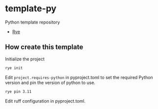 # template-py

Python template repository

* [Rye](https://rye-up.com/)

## How create this template

Initialize the project

```sh
rye init
```

Edit `project.requires-python` in pyproject.toml to set the required Python version and pin the version of python to use.

```sh
rye pin 3.11
```

Edit ruff configuration in pyproject.toml.
